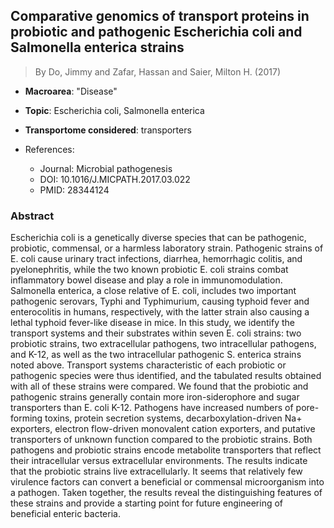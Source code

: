 ## Comparative genomics of transport proteins in probiotic and pathogenic Escherichia coli and Salmonella enterica strains

> By Do, Jimmy and Zafar, Hassan and Saier, Milton H. (2017)

- **Macroarea**: "Disease"
- **Topic**: Escherichia coli, Salmonella enterica
- **Transportome considered**: transporters

- References:
  - Journal: Microbial pathogenesis
  - DOI: 10.1016/J.MICPATH.2017.03.022
  - PMID: 28344124

### Abstract

Escherichia coli is a genetically diverse species that can be pathogenic, probiotic, commensal, or a harmless laboratory strain. Pathogenic strains of E. coli cause urinary tract infections, diarrhea, hemorrhagic colitis, and pyelonephritis, while the two known probiotic E. coli strains combat inflammatory bowel disease and play a role in immunomodulation. Salmonella enterica, a close relative of E. coli, includes two important pathogenic serovars, Typhi and Typhimurium, causing typhoid fever and enterocolitis in humans, respectively, with the latter strain also causing a lethal typhoid fever-like disease in mice. In this study, we identify the transport systems and their substrates within seven E. coli strains: two probiotic strains, two extracellular pathogens, two intracellular pathogens, and K-12, as well as the two intracellular pathogenic S. enterica strains noted above. Transport systems characteristic of each probiotic or pathogenic species were thus identified, and the tabulated results obtained with all of these strains were compared. We found that the probiotic and pathogenic strains generally contain more iron-siderophore and sugar transporters than E. coli K-12. Pathogens have increased numbers of pore-forming toxins, protein secretion systems, decarboxylation-driven Na+ exporters, electron flow-driven monovalent cation exporters, and putative transporters of unknown function compared to the probiotic strains. Both pathogens and probiotic strains encode metabolite transporters that reflect their intracellular versus extracellular environments. The results indicate that the probiotic strains live extracellularly. It seems that relatively few virulence factors can convert a beneficial or commensal microorganism into a pathogen. Taken together, the results reveal the distinguishing features of these strains and provide a starting point for future engineering of beneficial enteric bacteria.
